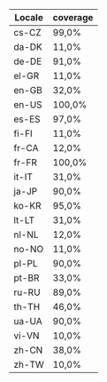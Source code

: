 ﻿| Locale | coverage |
| ------ | -------- |
| cs-CZ | 99,0% |
| da-DK | 11,0% |
| de-DE | 91,0% |
| el-GR | 11,0% |
| en-GB | 32,0% |
| en-US | 100,0% |
| es-ES | 97,0% |
| fi-FI | 11,0% |
| fr-CA | 12,0% |
| fr-FR | 100,0% |
| it-IT | 31,0% |
| ja-JP | 90,0% |
| ko-KR | 95,0% |
| lt-LT | 31,0% |
| nl-NL | 12,0% |
| no-NO | 11,0% |
| pl-PL | 90,0% |
| pt-BR | 33,0% |
| ru-RU | 89,0% |
| th-TH | 46,0% |
| ua-UA | 90,0% |
| vi-VN | 10,0% |
| zh-CN | 38,0% |
| zh-TW | 10,0% |
